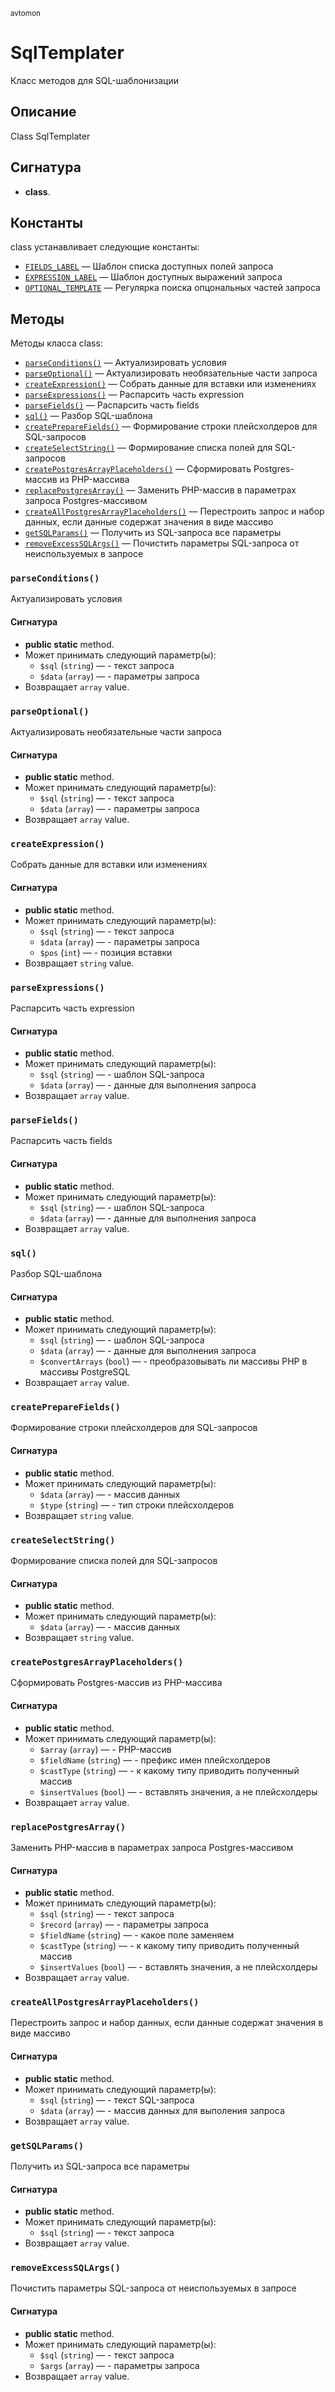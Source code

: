 <small>avtomon</small>

SqlTemplater
============

Класс методов для SQL-шаблонизации

Описание
-----------

Class SqlTemplater

Сигнатура
---------

- **class**.

Константы
---------

class устанавливает следующие константы:

- [`FIELDS_LABEL`](#FIELDS_LABEL) &mdash; Шаблон списка доступных полей запроса
- [`EXPRESSION_LABEL`](#EXPRESSION_LABEL) &mdash; Шаблон доступных выражений запроса
- [`OPTIONAL_TEMPLATE`](#OPTIONAL_TEMPLATE) &mdash; Регулярка поиска опцональных частей запроса

Методы
-------

Методы класса class:

- [`parseConditions()`](#parseConditions) &mdash; Актуализировать условия
- [`parseOptional()`](#parseOptional) &mdash; Актуализировать необязательные части запроса
- [`createExpression()`](#createExpression) &mdash; Собрать данные для вставки или изменениях
- [`parseExpressions()`](#parseExpressions) &mdash; Распарсить часть expression
- [`parseFields()`](#parseFields) &mdash; Распарсить часть fields
- [`sql()`](#sql) &mdash; Разбор SQL-шаблона
- [`createPrepareFields()`](#createPrepareFields) &mdash; Формирование строки плейсхолдеров для SQL-запросов
- [`createSelectString()`](#createSelectString) &mdash; Формирование списка полей для SQL-запросов
- [`createPostgresArrayPlaceholders()`](#createPostgresArrayPlaceholders) &mdash; Сформировать Postgres-массив из PHP-массива
- [`replacePostgresArray()`](#replacePostgresArray) &mdash; Заменить PHP-массив в параметрах запроса Postgres-массивом
- [`createAllPostgresArrayPlaceholders()`](#createAllPostgresArrayPlaceholders) &mdash; Перестроить запрос и набор данных, если данные содержат значения в виде массиво
- [`getSQLParams()`](#getSQLParams) &mdash; Получить из SQL-запроса все параметры
- [`removeExcessSQLArgs()`](#removeExcessSQLArgs) &mdash; Почистить параметры SQL-запроса от неиспользуемых в запросе

### `parseConditions()` <a name="parseConditions"></a>

Актуализировать условия

#### Сигнатура

- **public static** method.
- Может принимать следующий параметр(ы):
    - `$sql` (`string`) &mdash; - текст запроса
    - `$data` (`array`) &mdash; - параметры запроса
- Возвращает `array` value.

### `parseOptional()` <a name="parseOptional"></a>

Актуализировать необязательные части запроса

#### Сигнатура

- **public static** method.
- Может принимать следующий параметр(ы):
    - `$sql` (`string`) &mdash; - текст запроса
    - `$data` (`array`) &mdash; - параметры запроса
- Возвращает `array` value.

### `createExpression()` <a name="createExpression"></a>

Собрать данные для вставки или изменениях

#### Сигнатура

- **public static** method.
- Может принимать следующий параметр(ы):
    - `$sql` (`string`) &mdash; - текст запроса
    - `$data` (`array`) &mdash; - параметры запроса
    - `$pos` (`int`) &mdash; - позиция вставки
- Возвращает `string` value.

### `parseExpressions()` <a name="parseExpressions"></a>

Распарсить часть expression

#### Сигнатура

- **public static** method.
- Может принимать следующий параметр(ы):
    - `$sql` (`string`) &mdash; - шаблон SQL-запроса
    - `$data` (`array`) &mdash; - данные для выполнения запроса
- Возвращает `array` value.

### `parseFields()` <a name="parseFields"></a>

Распарсить часть fields

#### Сигнатура

- **public static** method.
- Может принимать следующий параметр(ы):
    - `$sql` (`string`) &mdash; - шаблон SQL-запроса
    - `$data` (`array`) &mdash; - данные для выполнения запроса
- Возвращает `array` value.

### `sql()` <a name="sql"></a>

Разбор SQL-шаблона

#### Сигнатура

- **public static** method.
- Может принимать следующий параметр(ы):
    - `$sql` (`string`) &mdash; - шаблон SQL-запроса
    - `$data` (`array`) &mdash; - данные для выполнения запроса
    - `$convertArrays` (`bool`) &mdash; - преобразовывать ли массивы PHP в массивы PostgreSQL
- Возвращает `array` value.

### `createPrepareFields()` <a name="createPrepareFields"></a>

Формирование строки плейсхолдеров для SQL-запросов

#### Сигнатура

- **public static** method.
- Может принимать следующий параметр(ы):
    - `$data` (`array`) &mdash; - массив данных
    - `$type` (`string`) &mdash; - тип строки плейсхолдеров
- Возвращает `string` value.

### `createSelectString()` <a name="createSelectString"></a>

Формирование списка полей для SQL-запросов

#### Сигнатура

- **public static** method.
- Может принимать следующий параметр(ы):
    - `$data` (`array`) &mdash; - массив данных
- Возвращает `string` value.

### `createPostgresArrayPlaceholders()` <a name="createPostgresArrayPlaceholders"></a>

Сформировать Postgres-массив из PHP-массива

#### Сигнатура

- **public static** method.
- Может принимать следующий параметр(ы):
    - `$array` (`array`) &mdash; - PHP-массив
    - `$fieldName` (`string`) &mdash; - префикс имен плейсхолдеров
    - `$castType` (`string`) &mdash; - к какому типу приводить полученный массив
    - `$insertValues` (`bool`) &mdash; - вставлять значения, а не плейсхолдеры
- Возвращает `array` value.

### `replacePostgresArray()` <a name="replacePostgresArray"></a>

Заменить PHP-массив в параметрах запроса Postgres-массивом

#### Сигнатура

- **public static** method.
- Может принимать следующий параметр(ы):
    - `$sql` (`string`) &mdash; - текст запроса
    - `$record` (`array`) &mdash; - параметры запроса
    - `$fieldName` (`string`) &mdash; - какое поле заменяем
    - `$castType` (`string`) &mdash; - к какому типу приводить полученный массив
    - `$insertValues` (`bool`) &mdash; - вставлять значения, а не плейсхолдеры
- Возвращает `array` value.

### `createAllPostgresArrayPlaceholders()` <a name="createAllPostgresArrayPlaceholders"></a>

Перестроить запрос и набор данных, если данные содержат значения в виде массиво

#### Сигнатура

- **public static** method.
- Может принимать следующий параметр(ы):
    - `$sql` (`string`) &mdash; - текст SQL-запроса
    - `$data` (`array`) &mdash; - массив данных для выполения запроса
- Возвращает `array` value.

### `getSQLParams()` <a name="getSQLParams"></a>

Получить из SQL-запроса все параметры

#### Сигнатура

- **public static** method.
- Может принимать следующий параметр(ы):
    - `$sql` (`string`) &mdash; - текст запроса
- Возвращает `array` value.

### `removeExcessSQLArgs()` <a name="removeExcessSQLArgs"></a>

Почистить параметры SQL-запроса от неиспользуемых в запросе

#### Сигнатура

- **public static** method.
- Может принимать следующий параметр(ы):
    - `$sql` (`string`) &mdash; - текст запроса
    - `$args` (`array`) &mdash; - параметры запроса
- Возвращает `array` value.

